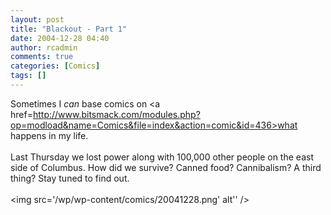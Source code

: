 ```yaml
---
layout: post
title: "Blackout - Part 1"
date: 2004-12-28 04:40
author: rcadmin
comments: true
categories: [Comics]
tags: []
---
```

Sometimes I <i>can</i> base comics on <a href=http://www.bitsmack.com/modules.php?op=modload&name=Comics&file=index&action=comic&id=436>what happens in my life.</a><br />
<br />
Last Thursday we lost power along with 100,000 other people on the east side of Columbus. How did we survive? Canned food? Cannibalism? A third thing? Stay tuned to find out.<Br><br><!--more--><img src='/wp/wp-content/comics/20041228.png' alt'' />
